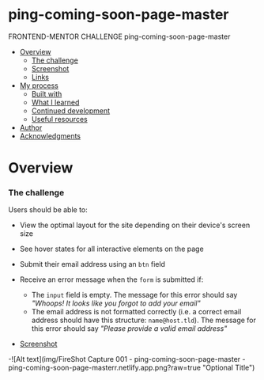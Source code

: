 # ping-coming-soon-page-master
FRONTEND-MENTOR CHALLENGE    ping-coming-soon-page-master 


- [Overview](#overview)
  - [The challenge](#the-challenge)
  - [Screenshot](#screenshot)
  - [Links](#links)
- [My process](#my-process)
  - [Built with](#built-with)
  - [What I learned](#what-i-learned)
  - [Continued development](#continued-development)
  - [Useful resources](#useful-resources)
- [Author](#author)
- [Acknowledgments](#acknowledgments)


# Overview

### The challenge

Users should be able to:

- View the optimal layout for the site depending on their device's screen size
- See hover states for all interactive elements on the page
- Submit their email address using an `btn` field
- Receive an error message when the `form` is submitted if:
	- The `input` field is empty. The message for this error should say *"Whoops! It looks like you forgot to add your email"*
	- The email address is not formatted correctly (i.e. a correct email address should have this structure: `name@host.tld`). The message for this error should say *"Please provide a valid email address"*


- [Screenshot](#screenshot)

-![Alt text](img/FireShot Capture 001 - ping-coming-soon-page-master - ping-coming-soon-page-masterr.netlify.app.png?raw=true "Optional Title")




